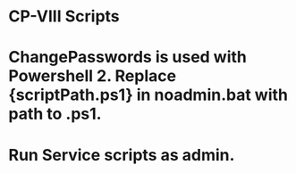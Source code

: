 # CP-VIII Scripts
# ChangePasswords is used with Powershell 2. Replace {scriptPath.ps1} in noadmin.bat with path to .ps1.
# Run Service scripts as admin.
